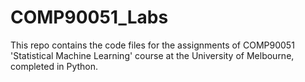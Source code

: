 # COMP90051_Labs
 This repo contains the code files for the assignments of COMP90051 'Statistical Machine Learning' course at the University of Melbourne, completed in Python. 
